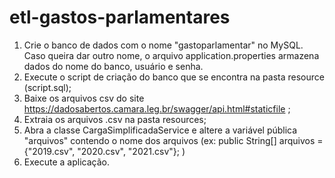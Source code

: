 # etl-gastos-parlamentares

1) Crie o banco de dados com o nome "gastoparlamentar" no MySQL. Caso queira dar outro nome, o arquivo application.properties armazena dados do nome do banco, usuário e senha.
2) Execute o script de criação do banco que se encontra na pasta resource (script.sql);
3) Baixe os arquivos csv do site https://dadosabertos.camara.leg.br/swagger/api.html#staticfile ;
4) Extraia os arquivos .csv na pasta resources;
5) Abra a classe CargaSimplificadaService e altere a variável pública "arquivos" contendo o nome dos arquivos (ex: public String[] arquivos = {"2019.csv", "2020.csv", "2021.csv"}; )
6) Execute a aplicação.